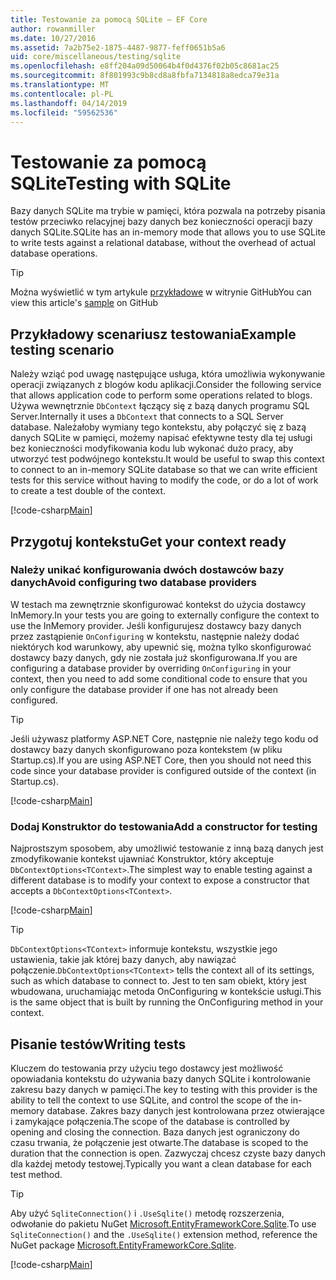 ```yaml
---
title: Testowanie za pomocą SQLite — EF Core
author: rowanmiller
ms.date: 10/27/2016
ms.assetid: 7a2b75e2-1875-4487-9877-feff0651b5a6
uid: core/miscellaneous/testing/sqlite
ms.openlocfilehash: e8ff204a09d50064b4f0d4376f02b05c8681ac25
ms.sourcegitcommit: 8f801993c9b8cd8a8fbfa7134818a8edca79e31a
ms.translationtype: MT
ms.contentlocale: pl-PL
ms.lasthandoff: 04/14/2019
ms.locfileid: "59562536"
---
```

# <a name="testing-with-sqlite"></a><span data-ttu-id="d3cc1-102">Testowanie za pomocą SQLite</span><span class="sxs-lookup"><span data-stu-id="d3cc1-102">Testing with SQLite</span></span>

<span data-ttu-id="d3cc1-103">Bazy danych SQLite ma trybie w pamięci, która pozwala na potrzeby pisania testów przeciwko relacyjnej bazy danych bez konieczności operacji bazy danych SQLite.</span><span class="sxs-lookup"><span data-stu-id="d3cc1-103">SQLite has an in-memory mode that allows you to use SQLite to write tests against a relational database, without the overhead of actual database operations.</span></span>

> [!TIP]  
> <span data-ttu-id="d3cc1-104">Można wyświetlić w tym artykule [przykładowe](https://github.com/aspnet/EntityFramework.Docs/tree/master/samples/core/Miscellaneous/Testing) w witrynie GitHub</span><span class="sxs-lookup"><span data-stu-id="d3cc1-104">You can view this article's [sample](https://github.com/aspnet/EntityFramework.Docs/tree/master/samples/core/Miscellaneous/Testing) on GitHub</span></span>

## <a name="example-testing-scenario"></a><span data-ttu-id="d3cc1-105">Przykładowy scenariusz testowania</span><span class="sxs-lookup"><span data-stu-id="d3cc1-105">Example testing scenario</span></span>

<span data-ttu-id="d3cc1-106">Należy wziąć pod uwagę następujące usługa, która umożliwia wykonywanie operacji związanych z blogów kodu aplikacji.</span><span class="sxs-lookup"><span data-stu-id="d3cc1-106">Consider the following service that allows application code to perform some operations related to blogs.</span></span> <span data-ttu-id="d3cc1-107">Używa wewnętrznie `DbContext` łączący się z bazą danych programu SQL Server.</span><span class="sxs-lookup"><span data-stu-id="d3cc1-107">Internally it uses a `DbContext` that connects to a SQL Server database.</span></span> <span data-ttu-id="d3cc1-108">Należałoby wymiany tego kontekstu, aby połączyć się z bazą danych SQLite w pamięci, możemy napisać efektywne testy dla tej usługi bez konieczności modyfikowania kodu lub wykonać dużo pracy, aby utworzyć test podwójnego kontekstu.</span><span class="sxs-lookup"><span data-stu-id="d3cc1-108">It would be useful to swap this context to connect to an in-memory SQLite database so that we can write efficient tests for this service without having to modify the code, or do a lot of work to create a test double of the context.</span></span>

[!code-csharp[Main](../../../../samples/core/Miscellaneous/Testing/BusinessLogic/BlogService.cs)]

## <a name="get-your-context-ready"></a><span data-ttu-id="d3cc1-109">Przygotuj kontekstu</span><span class="sxs-lookup"><span data-stu-id="d3cc1-109">Get your context ready</span></span>

### <a name="avoid-configuring-two-database-providers"></a><span data-ttu-id="d3cc1-110">Należy unikać konfigurowania dwóch dostawców bazy danych</span><span class="sxs-lookup"><span data-stu-id="d3cc1-110">Avoid configuring two database providers</span></span>

<span data-ttu-id="d3cc1-111">W testach ma zewnętrznie skonfigurować kontekst do użycia dostawcy InMemory.</span><span class="sxs-lookup"><span data-stu-id="d3cc1-111">In your tests you are going to externally configure the context to use the InMemory provider.</span></span> <span data-ttu-id="d3cc1-112">Jeśli konfigurujesz dostawcy bazy danych przez zastąpienie `OnConfiguring` w kontekstu, następnie należy dodać niektórych kod warunkowy, aby upewnić się, można tylko skonfigurować dostawcy bazy danych, gdy nie została już skonfigurowana.</span><span class="sxs-lookup"><span data-stu-id="d3cc1-112">If you are configuring a database provider by overriding `OnConfiguring` in your context, then you need to add some conditional code to ensure that you only configure the database provider if one has not already been configured.</span></span>

> [!TIP]  
> <span data-ttu-id="d3cc1-113">Jeśli używasz platformy ASP.NET Core, następnie nie należy tego kodu od dostawcy bazy danych skonfigurowano poza kontekstem (w pliku Startup.cs).</span><span class="sxs-lookup"><span data-stu-id="d3cc1-113">If you are using ASP.NET Core, then you should not need this code since your database provider is configured outside of the context (in Startup.cs).</span></span>

[!code-csharp[Main](../../../../samples/core/Miscellaneous/Testing/BusinessLogic/BloggingContext.cs#OnConfiguring)]

### <a name="add-a-constructor-for-testing"></a><span data-ttu-id="d3cc1-114">Dodaj Konstruktor do testowania</span><span class="sxs-lookup"><span data-stu-id="d3cc1-114">Add a constructor for testing</span></span>

<span data-ttu-id="d3cc1-115">Najprostszym sposobem, aby umożliwić testowanie z inną bazą danych jest zmodyfikowanie kontekst ujawniać Konstruktor, który akceptuje `DbContextOptions<TContext>`.</span><span class="sxs-lookup"><span data-stu-id="d3cc1-115">The simplest way to enable testing against a different database is to modify your context to expose a constructor that accepts a `DbContextOptions<TContext>`.</span></span>

[!code-csharp[Main](../../../../samples/core/Miscellaneous/Testing/BusinessLogic/BloggingContext.cs#Constructors)]

> [!TIP]  
> <span data-ttu-id="d3cc1-116">`DbContextOptions<TContext>` informuje kontekstu, wszystkie jego ustawienia, takie jak której bazy danych, aby nawiązać połączenie.</span><span class="sxs-lookup"><span data-stu-id="d3cc1-116">`DbContextOptions<TContext>` tells the context all of its settings, such as which database to connect to.</span></span> <span data-ttu-id="d3cc1-117">Jest to ten sam obiekt, który jest wbudowana, uruchamiając metoda OnConfiguring w kontekście usługi.</span><span class="sxs-lookup"><span data-stu-id="d3cc1-117">This is the same object that is built by running the OnConfiguring method in your context.</span></span>

## <a name="writing-tests"></a><span data-ttu-id="d3cc1-118">Pisanie testów</span><span class="sxs-lookup"><span data-stu-id="d3cc1-118">Writing tests</span></span>

<span data-ttu-id="d3cc1-119">Kluczem do testowania przy użyciu tego dostawcy jest możliwość opowiadania kontekstu do używania bazy danych SQLite i kontrolowanie zakresu bazy danych w pamięci.</span><span class="sxs-lookup"><span data-stu-id="d3cc1-119">The key to testing with this provider is the ability to tell the context to use SQLite, and control the scope of the in-memory database.</span></span> <span data-ttu-id="d3cc1-120">Zakres bazy danych jest kontrolowana przez otwierające i zamykające połączenia.</span><span class="sxs-lookup"><span data-stu-id="d3cc1-120">The scope of the database is controlled by opening and closing the connection.</span></span> <span data-ttu-id="d3cc1-121">Baza danych jest ograniczony do czasu trwania, że połączenie jest otwarte.</span><span class="sxs-lookup"><span data-stu-id="d3cc1-121">The database is scoped to the duration that the connection is open.</span></span> <span data-ttu-id="d3cc1-122">Zazwyczaj chcesz czyste bazy danych dla każdej metody testowej.</span><span class="sxs-lookup"><span data-stu-id="d3cc1-122">Typically you want a clean database for each test method.</span></span>

>[!TIP]
> <span data-ttu-id="d3cc1-123">Aby użyć `SqliteConnection()` i `.UseSqlite()` metodę rozszerzenia, odwołanie do pakietu NuGet [Microsoft.EntityFrameworkCore.Sqlite](https://www.nuget.org/packages/Microsoft.EntityFrameworkCore.Sqlite/).</span><span class="sxs-lookup"><span data-stu-id="d3cc1-123">To use `SqliteConnection()` and the `.UseSqlite()` extension method, reference the NuGet package [Microsoft.EntityFrameworkCore.Sqlite](https://www.nuget.org/packages/Microsoft.EntityFrameworkCore.Sqlite/).</span></span>

[!code-csharp[Main](../../../../samples/core/Miscellaneous/Testing/TestProject/SQLite/BlogServiceTests.cs)]
